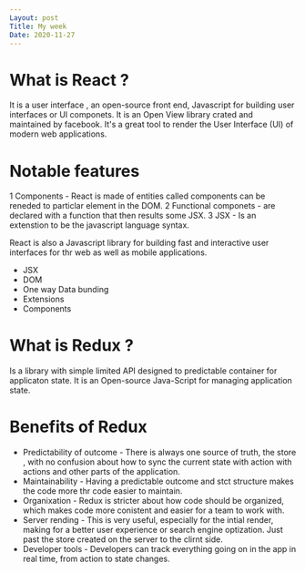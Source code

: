 ```yaml
---
Layout: post
Title: My week
Date: 2020-11-27
---
```


# What is React ?

It is a user interface , an open-source front end, Javascript for building user interfaces or UI componets.
It is an Open View library crated and maintained by facebook. It's a great tool to render the User Interface (UI)
of modern web applications. 

# Notable features 

1 Components - React is made of entities called components can be reneded to particlar element in the DOM.
2 Functional componets - are declared with a function that then results some JSX. 
3 JSX - Is an extenstion to be the javascript language syntax. 

React is also a Javascript library for building fast and interactive user interfaces for thr web as well as 
mobile applications.
* JSX
* DOM
* One way Data bunding 
* Extensions 
* Components


# What is Redux ? 

Is a library with simple limited API designed to predictable container for applicaton state. 
It is an Open-source Java-Script for managing application state.


# Benefits of Redux 

* Predictability of outcome - There is always one source of truth, the store , with no confusion about how to
sync the current state with action with actions and other parts of the application.
* Maintainability - Having a predictable outcome and stct structure makes the code more thr code easier to maintain.
* Organixation - Redux is stricter about how code should be organized, which makes code more conistent and easier
for a team to work with. 
* Server rending - This is very useful, especially for the intial render, making for a better user experience 
or search engine  optization. Just past the store created on the server to the clirnt side.
* Developer tools - Developers can track everything going on in the app in real time, from action to state changes.

      


